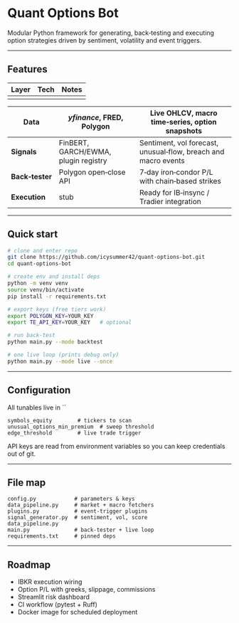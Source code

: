 # Quant Options Bot

Modular Python framework for generating, back‑testing and executing option strategies driven by sentiment, volatility and event triggers.

---

## Features

| Layer | Tech | Notes |
| ----- | ---- | ----- |
|       |      |       |

| **Data**        | *yfinance*, FRED, Polygon            | Live OHLCV, macro time‑series, option snapshots                |
| --------------- | ------------------------------------ | -------------------------------------------------------------- |
| **Signals**     | FinBERT, GARCH/EWMA, plugin registry | Sentiment, vol forecast, unusual‑flow, breach and macro events |
| **Back‑tester** | Polygon open‑close API               | 7‑day iron‐condor P/L with chain‑based strikes                 |
| **Execution**   | stub                                 | Ready for IB‑insync / Tradier integration                      |

---

## Quick start

```bash
# clone and enter repo
git clone https://github.com/icysummer42/quant-options-bot.git
cd quant-options-bot

# create env and install deps
python -m venv venv
source venv/bin/activate
pip install -r requirements.txt

# export keys (free tiers work)
export POLYGON_KEY=YOUR_KEY
export TE_API_KEY=YOUR_KEY   # optional

# run back‑test
python main.py --mode backtest

# one live loop (prints debug only)
python main.py --mode live --once
```

---

## Configuration

All tunables live in ``

```text
symbols_equity        # tickers to scan
unusual_options_min_premium  # sweep threshold
edge_threshold        # live trade trigger
```

API keys are read from environment variables so you can keep credentials out of git.

---

## File map

```
config.py            # parameters & keys
data_pipeline.py     # market + macro fetchers
plugins.py           # event‑trigger plugins
signal_generator.py  # sentiment, vol, score
data_pipeline.py
main.py              # back‑tester + live loop
requirements.txt     # pinned deps
```

---

## Roadmap

- IBKR execution wiring
- Option P/L with greeks, slippage, commissions
- Streamlit risk dashboard
- CI workflow (pytest + Ruff)
- Docker image for scheduled deployment

